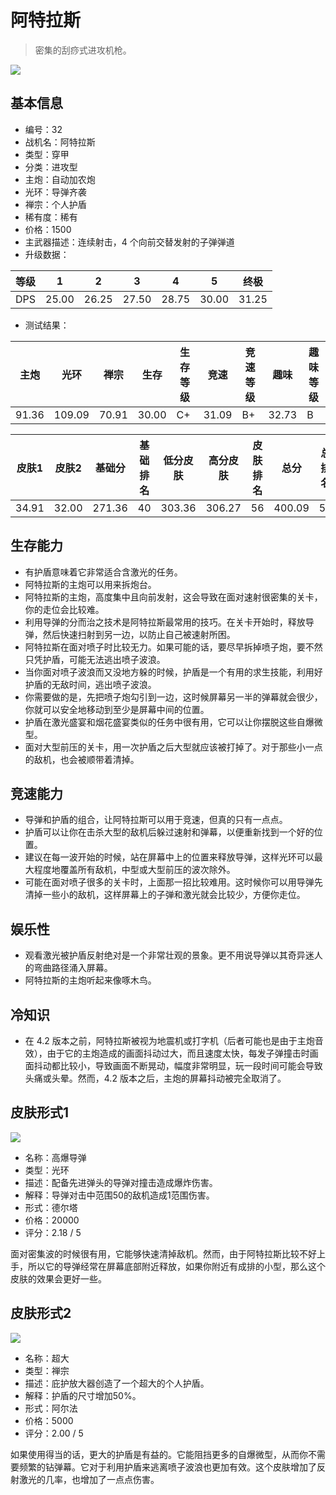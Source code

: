# 阿特拉斯

> 密集的刮痧式进攻机枪。

<img src="/ships/ship_32.png" style={{zoom:1}}/>

## 基本信息

- 编号：32
- 战机名：阿特拉斯
- 类型：穿甲
- 分类：进攻型
- 主炮：自动加农炮
- 光环：导弹齐袭
- 禅宗：个人护盾
- 稀有度：稀有
- 价格：1500
- 主武器描述：连续射击，4 个向前交替发射的子弹弹道
- 升级数据：

| 等级 | 1 | 2 | 3 | 4 | 5 | 终极 |
|--|--|--|--|--|--|--|
| DPS | 25.00 | 26.25 | 27.50 | 28.75 | 30.00 | 31.25 |

- 测试结果：

| 主炮 | 光环 | 禅宗 | 生存 | 生存等级 | 竞速 | 竞速等级 | 趣味 | 趣味等级 |
|--|--|--|--|--|--|--|--|--|
| 91.36 | 109.09 | 70.91 | 30.00 | C+ | 31.09 | B+ | 32.73 | B |

| 皮肤1 | 皮肤2 | 基础分 | 基础排名 | 低分皮肤 | 高分皮肤 | 皮肤排名 | 总分 | 总排名 |
|--|--|--|--|--|--|--|--|--|
| 34.91 | 32.00 | 271.36 | 40 | 303.36 | 306.27 | 56 | 400.09 | 56 |

## 生存能力

- 有护盾意味着它非常适合含激光的任务。
- 阿特拉斯的主炮可以用来拆炮台。
- 阿特拉斯的主炮，高度集中且向前发射，这会导致在面对速射很密集的关卡，你的走位会比较难。
- 利用导弹的分而治之技术是阿特拉斯最常用的技巧。在关卡开始时，释放导弹，然后快速扫射到另一边，以防止自己被速射所困。
- 阿特拉斯在面对喷子时比较无力。如果可能的话，要尽早拆掉喷子炮，要不然只凭护盾，可能无法逃出喷子波浪。
- 当你面对喷子波浪而又没地方躲的时候，护盾是一个有用的求生技能，利用好护盾的无敌时间，逃出喷子波浪。
- 你需要做的是，先把喷子炮勾引到一边，这时候屏幕另一半的弹幕就会很少，你就可以安全地移动到至少是屏幕中间的位置。
- 护盾在激光盛宴和烟花盛宴类似的任务中很有用，它可以让你摆脱这些自爆微型。
- 面对大型前压的关卡，用一次护盾之后大型就应该被打掉了。对于那些小一点的敌机，也会被顺带着清掉。

## 竞速能力

- 导弹和护盾的组合，让阿特拉斯可以用于竞速，但真的只有一点点。
- 护盾可以让你在击杀大型的敌机后躲过速射和弹幕，以便重新找到一个好的位置。
- 建议在每一波开始的时候，站在屏幕中上的位置来释放导弹，这样光环可以最大程度地覆盖所有敌机，中型或大型前压的波次除外。
- 可能在面对喷子很多的关卡时，上面那一招比较难用。这时候你可以用导弹先清掉一些小的敌机，这样屏幕上的子弹和激光就会比较少，方便你走位。

## 娱乐性

- 观看激光被护盾反射绝对是一个非常壮观的景象。更不用说导弹以其奇异迷人的弯曲路径涌入屏幕。
- 阿特拉斯的主炮听起来像啄木鸟。

## 冷知识

- 在 4.2 版本之前，阿特拉斯被视为地震机或打字机（后者可能也是由于主炮音效），由于它的主炮造成的画面抖动过大，而且速度太快，每发子弹撞击时画面抖动都比较小，导致画面不断晃动，幅度非常明显，玩一段时间可能会导致头痛或头晕。然而，4.2 版本之后，主炮的屏幕抖动被完全取消了。

## 皮肤形式1

<img src="/ships/ship_32_apex_1.png" style={{zoom:1}}/>

- 名称：高爆导弹
- 类型：光环
- 描述：配备先进弹头的导弹对撞击造成爆炸伤害。
- 解释：导弹对击中范围50的敌机造成1范围伤害。
- 形式：德尔塔
- 价格：20000
- 评分：2.18 / 5

面对密集波的时候很有用，它能够快速清掉敌机。然而，由于阿特拉斯比较不好上手，所以它的导弹经常在屏幕底部附近释放，如果你附近有成排的小型，那么这个皮肤的效果会更好一些。

## 皮肤形式2

<img src="/ships/ship_32_apex_2.png" style={{zoom:1}}/>

- 名称：超大
- 类型：禅宗
- 描述：庇护放大器创造了一个超大的个人护盾。
- 解释：护盾的尺寸增加50%。
- 形式：阿尔法
- 价格：5000
- 评分：2.00 / 5

如果使用得当的话，更大的护盾是有益的。它能阻挡更多的自爆微型，从而你不需要频繁的钻弹幕。它对于利用护盾来逃离喷子波浪也更加有效。这个皮肤增加了反射激光的几率，也增加了一点点伤害。
